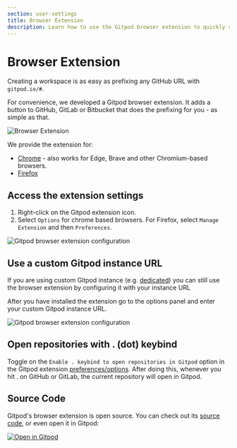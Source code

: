 ```yaml
---
section: user-settings
title: Browser Extension
description: Learn how to use the Gitpod browser extension to quickly spin up Gitpod workspaces from any GitHub, GitLab or Bitbucket repository.
---
```


<script>
  import Keybind from "$lib/components/keybind.svelte";
</script>

# Browser Extension

Creating a workspace is as easy as prefixing any GitHub URL with `gitpod.io/#`.

For convenience, we developed a Gitpod browser extension. It adds a button to GitHub, GitLab or Bitbucket that does the
prefixing for you - as simple as that.

![Browser Extension](/images/docs/browser-extension-lense.png)

We provide the extension for:

-   [Chrome](https://chrome.google.com/webstore/detail/gitpod-online-ide/dodmmooeoklaejobgleioelladacbeki) - also works for Edge, Brave and other Chromium-based browsers.
-   [Firefox](https://addons.mozilla.org/firefox/addon/gitpod/)

## Access the extension settings

1. Right-click on the Gitpod extension icon.
2. Select `Options` for chrome based browsers. For Firefox, select `Manage Extension` and then `Preferences`.

<img class="shadow-medium w-full rounded-xl max-w-3xl mt-x-small" alt="Gitpod browser extension configuration" src="/images/docs/beta/integrations/new-browser-extension-options.png">

## Use a custom Gitpod instance URL

If you are using custom Gitpod instance (e.g. [dedicated](https://www.gitpod.io/dedicated)) you can still use the browser extension by configuring it with your instance URL

After you have installed the extension go to the options panel and enter your custom Gitpod instance URL.

<img class="shadow-medium w-full rounded-xl max-w-3xl mt-x-small" alt="Gitpod browser extension configuration" src="/images/docs/beta/integrations/browser-extension-options.png">

## Open repositories with <Keybind>.</Keybind> (dot) keybind

Toggle on the `Enable . keybind to open repositories in Gitpod` option in the Gitpod extension [preferences/options](#accessing-the-extension-optionspreferences). After doing this, whenever you hit <Keybind>.</Keybind> on GitHub or GitLab, the current repository will open in Gitpod.

## Source Code

Gitpod's browser extension is open source. You can check out its [source code](https://github.com/gitpod-io/browser-extension), or even open it in Gitpod:

[![Open in Gitpod](https://gitpod.io/button/open-in-gitpod.svg)](https://gitpod.io/#https://github.com/gitpod-io/browser-extension)
